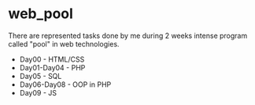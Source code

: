 # web_pool

There are represented tasks done by me during  2 weeks intense program called "pool" in web technologies.
+ Day00 - HTML/CSS
+ Day01-Day04 - PHP
+ Day05 - SQL
+ Day06-Day08 - OOP in PHP
+ Day09 - JS
